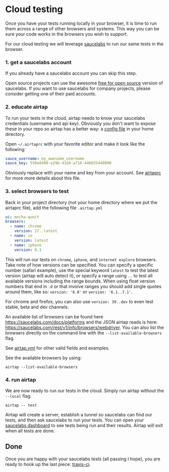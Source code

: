 # Cloud testing

Once you have your tests running locally in your browser, it is time to run them across a range of other browsers and systems. This way you can be sure your code works in the browsers you wish to support.

For our cloud testing we will leverage [saucelabs](https://saucelabs.com/home) to run our same tests in the browser.

### 1. get a saucelabs account

If you already have a saucelabs account you can skip this step.

Open source projects can use the awesome [free for open source](https://saucelabs.com/opensauce) version of saucelabs. If you want to use saucelabs for company projects, please consider getting one of their paid accounts.

### 2. educate airtap

To run your tests in the cloud, airtap needs to know your saucelabs credentials (username and api key). Obviously you don't want to expose these in your repo so airtap has a better way: a [config file](./airtaprc.md) in your home directory.

Open `~/.airtaprc` with your favorite editor and make it look like the following:

```yaml
sauce_username: my_awesome_username
sauce_key: 550e8400-e29b-41d4-a716-446655440000
```

Obviously replace with your name and key from your account. See [airtaprc](./airtaprc.md) for more more details about this file.

### 3. select browsers to test

Back in your project directory (not your home directory where we put the airtaprc file), add the following file `.airtap.yml`

```yaml
ui: mocha-qunit
browsers:
  - name: chrome
    version: 27..latest
  - name: ie
    version: latest
  - name: iphone
    version: 6.1
```

This will run our tests on `chrome`, `iphone`, and `internet explore` browsers. Take note of how versions can be specified. You can specify a specific number (safari example), use the special keyword `latest` to test the latest version (airtap will auto detect it), or specify a range using `..` to test all available versions including the range bounds. When using float version numbers that end in `.0` or that involve ranges you should add single quotes around them, like so: `version: '6.0'` or `version: '6.1..7.1'`.

For chrome and firefox, you can also use `version: 39..dev` to even test stable, beta and dev channels.

An available list of browsers can be found here https://saucelabs.com/docs/platforms and the JSON
airtap reads is here: https://saucelabs.com/rest/v1/info/browsers/webdriver. You can also list the browsers directly on the command line with the `--list-available-browsers` flag.

See [airtap.yml](./airtap.yml.md) for other valid fields and examples.

See the available browsers by using:

```shell
airtap --list-available-browsers
```

### 4. run airtap

We are now ready to run our tests in the cloud. Simply run airtap without the `--local` flag.

```shell
airtap -- test
```

Airtap will create a server, establish a tunnel so saucelabs can find our tests, and then ask saucelabs to run your tests. You can open your [saucelabs dashboard](https://saucelabs.com/account) to see tests being run and their results. Airtap will exit when all tests are done.

## Done

Once you are happy with your saucelabs tests (all passing I hope), you are ready to hook up the last piece: [travis-ci](./travis-ci.md).
